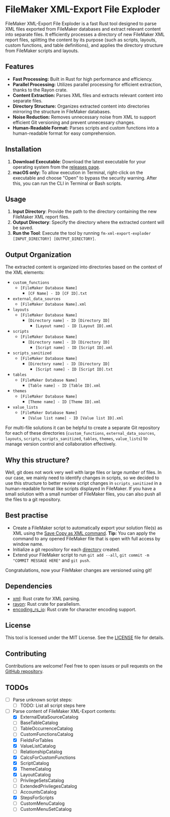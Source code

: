 # FileMaker XML-Export File Exploder

FileMaker XML-Export File Exploder is a fast Rust tool designed to parse XML files exported from FileMaker databases and
extract relevant content into separate files. It efficiently processes a directory of new FileMaker XML report files,
splitting the content by its purpose (such as scripts, layouts, custom functions, and table definitions), and applies
the directory structure from FileMaker scripts and layouts.

## Features

- **Fast Processing:** Built in Rust for high performance and efficiency.
- **Parallel Processing:** Utilizes parallel processing for efficient extraction, thanks to the Rayon crate.
- **Content Extraction:** Parses XML files and extracts relevant content into separate files.
- **Directory Structure:** Organizes extracted content into directories mirroring the structure in FileMaker databases.
- **Noise Reduction:** Removes unnecessary noise from XML to support efficient Git versioning and prevent unnecessary
  changes.
- **Human-Readable Format:** Parses scripts and custom functions into a human-readable format for easy comprehension.

## Installation

1. **Download Executable**: Download the latest executable for your operating system from
   the [releases page](https://github.com/BC-M/fm-xml-export-exploder/releases/latest).
2. __macOS only:__ To allow execution in Terminal, right-click on the executable and choose "Open" to bypass the
   security warning. After this, you can run the CLI in Terminal or Bash scripts.

## Usage

1. **Input Directory**: Provide the path to the directory containing the new FileMaker XML report files.
2. **Output Directory**: Specify the directory where the extracted content will be saved.
3. **Run the Tool**: Execute the tool by running `fm-xml-export-exploder [INPUT_DIRECTORY] [OUTPUT_DIRECTORY]`.

## Output Organization

The extracted content is organized into directories based on the context of the XML elements:

- `custom_functions`
  - `[FileMaker Database Name]`
    - `[CF Name] - ID [CF ID].txt`
- `external_data_sources`
  - `[FileMaker Database Name].xml`
- `layouts`
  - `[FileMaker Database Name]`
    - `[Directory name] - ID [Directory ID]`
      - `[Layout name] - ID [Layout ID].xml`
- `scripts`
  - `[FileMaker Database Name]`
    - `[Directory name] - ID [Directory ID]`
      - `[Script name] - ID [Script ID].xml`
- `scripts_sanitized`
  - `[FileMaker Database Name]`
    - `[Directory name] - ID [Directory ID]`
      - `[Script name] - ID [Script ID].txt`
- `tables`
  - `[FileMaker Database Name]`
    - `[Table name] - ID [Table ID].xml`
- `themes`
  - `[FileMaker Database Name]`
    - `[Theme name] - ID [Theme ID].xml`
- `value_lists`
  - `[FileMaker Database Name]`
    - `[Value list name] - ID [Value list ID].xml`

For multi-file solutions it can be helpful to create a separate Git repository for each of these
directories (`custom_functions`, `external_data_sources`, `layouts`, `scripts`, `scripts_sanitized`, `tables`, `themes`, `value_lists`)
to manage version control and collaboration effectively.

## Why this structure?

Well, git does not work very well with large files or large *number* of files. In our case, we mainly need to identify
changes in scripts, so we decided to use this structure to better review script changes in `scripts_sanitized` in a
human-readable format like scripts displayed in FileMaker. If you have a small solution with a small number of FileMaker
files, you can also push all the files to a git repository.

## Best practise

- Create a FileMaker script to automatically export your solution file(s) as XML using the [Save Copy as XML
  command](https://help.claris.com/en/pro-help/content/save-a-copy-as-xml.html). __Tip:__ You can apply the command to
  any opened FileMaker file that is open with full access by window name.
- Initialize a git repository for each [directory](#output-organization) created.
- Extend your FileMaker script to run `git add --all`, `git commit -m "COMMIT MESSAGE HERE"` and `git push`.

Congratulations, now your FileMaker changes are versioned using git!

## Dependencies

- [xml](https://crates.io/crates/xml): Rust crate for XML parsing.
- [rayon](https://crates.io/crates/rayon): Rust crate for parallelism.
- [encoding_rs_io](https://crates.io/crates/encoding_rs_io): Rust crate for character encoding support.

## License

This tool is licensed under the MIT License. See the [LICENSE](LICENSE) file for details.

## Contributing

Contributions are welcome! Feel free to open issues or pull requests on
the [GitHub repository](https://github.com/BC-M/fm-xml-export-exploder).

## TODOs

- [ ] Parse unknown script steps:
    - [ ] TODO: List all script steps here
- [ ] Parse content of FileMaker XML-Export contents:
    - [x] ExternalDataSourceCatalog
    - [ ] BaseTableCatalog
    - [ ] TableOccurrenceCatalog
    - [ ] CustomFunctionsCatalog
    - [x] FieldsForTables
    - [x] ValueListCatalog
    - [ ] RelationshipCatalog
    - [x] CalcsForCustomFunctions
    - [x] ScriptCatalog
    - [x] ThemeCatalog
    - [x] LayoutCatalog
    - [ ] PrivilegeSetsCatalog
    - [ ] ExtendedPrivilegesCatalog
    - [ ] AccountsCatalog
    - [x] StepsForScripts
    - [ ] CustomMenuCatalog
    - [ ] CustomMenuSetCatalog
